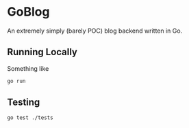 # GoBlog

An extremely simply (barely POC) blog backend written in Go.

## Running Locally

Something like 

```sh
go run
```

## Testing

```sh
go test ./tests
```
